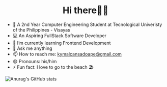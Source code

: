  <h1 align="center">Hi there👋🏼</h1>


<!-- **kymalcansadoape/kymalcansadoape** is a ✨ _special_ ✨ repository because its `README.md` (this file) appears on your GitHub profile.
 -->
- 🏫 A 2nd Year Computer Engineering Student at Tecnological Univeristy of the Philippines - Visayas
- 💻 An Aspiring FullStack Software Developer
- 👯 I’m currently learning Frontend Development
- 💬 Ask me anything 
- 📫 How to reach me: kymalcansadoape@gmail.com
- 😄 Pronouns: his/him
- ⚡ Fun fact: I love to go to the beach 🏖 
<!-- - 🧑‍💻 Web Developer Intern at <a href="https://pocketdevs.ph" target="_blank">Pocketdevs</a> -->
![Anurag's GitHub stats](https://github-readme-stats.vercel.app/api?username=kymalcansadoape&show_icons=true&theme=tokyonight)

